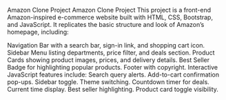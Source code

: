 Amazon Clone Project
Amazon Clone Project
This project is a front-end Amazon-inspired e-commerce website built with HTML, CSS, Bootstrap, and JavaScript. It replicates the basic structure and look of Amazon’s homepage, including:

Navigation Bar with a search bar, sign-in link, and shopping cart icon.
Sidebar Menu listing departments, price filter, and deals section.
Product Cards showing product images, prices, and delivery details.
Best Seller Badge for highlighting popular products.
Footer with copyright.
Interactive JavaScript features include:
Search query alerts.
Add-to-cart confirmation pop-ups.
Sidebar toggle.
Theme switching.
Countdown timer for deals.
Current time display.
Best seller highlighting.
Product card toggle visibility.
